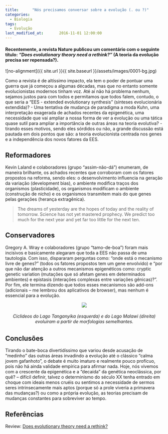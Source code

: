 ```yaml
---
title:      "Nós precisamos conversar sobre a evolução (. ou ?)"
categories:
  - Biologia
tags:
  - Evolução
last_modified_at:       2016-11-01 12:00:00
---
```


#### Recentemente, a revista Nature publicou um comentário com o seguinte título: <i>“Does evolutionary theory need a rethink?”</i> (A teoria da evolução precisa ser repensada?).

![no-alignment]({{ site.url }}{{ site.baseurl }}/assets/images/0001-bg.jpg)

Como a revista é de altíssimo impacto, ela tem o poder de pontuar uma guerra que já começou a algumas décadas, mas que no entanto somente evolucionistas modernos tinham voz. Até aí não há problema nenhum, sejamos justos para com todos e permitamos que todos falem, contudo, o que seria a “EES - extended evolutionary synthesis” (sínteses evolucionária extendida)? - Uma tentativa de mudança de paradigma a moda Kuhn, uma interpretação exagerada de achados recentes da epigenética, uma necessidade que vai ampliar a nossa forma de ver a evolução ou uma tática quase sutil para ampliar a importância de outras áreas na teoria evolutiva? - tirando esses motivos, sendo eles sórdidos ou não, a grande discussão está pautada em dois pontos que são: a teoria evolucionista centrada nos genes e a independência dos novos fatores da EES.

## Reformadores

Kevin Laland e colaboradores (grupo “assim-não-dá”) enumeram, de maneira brilhante, os achados recentes que corroboram com os fatores propostos na reforma, sendo eles: o desenvolvimento influencia na geração da variação (development bias), o ambiente modifica traços dos organismos (plasticidade), os organismos modificam o ambiente (construção de nicho) e os organismos transmitem mais do que genes pelas gerações (herança extragênica).

<blockquote>The dreams of yesterday are the hopes of today and the reality of tomorrow. Science has not yet mastered prophecy. We predict too much for the next year and yet far too little for the next ten.</blockquote>

## Conservadores

Gregory A. Wray e colaboradores (grupo “tamo-de-boa”) foram mais incisivos e basicamente alegaram que toda a EES não passa de uma tautologia. Com isso, dispararam perguntas como: “onde está o mecanismo livre de genes?” (todos os fatores propostos tem um gene envolvido) e “por que não dar atenção a outros mecanismos epigenéticos como: cryptic genetic variation (mutações que só afetam genes em determinados ambientes) e epistasis (interações complexas entre variações gênicas)?”. Por fim, ele termina dizendo que todos esses mecanismos são add-ons (adicionais – me lembrou dos aplicativos de browser), mas nenhum é essencial para a evolução.

<div style="text-align:center"><img class="img-responsive center-block" src="http://www.nature.com/polopoly_fs/7.20376.1412608547!/image/Evol1.jpg_gen/derivatives/landscape_630/Evol1.jpg"></div>

<center><h6>
Ciclideos do Lago Tanganyika (esquerda) e do Lago Malawi (direita) evoluiram a partir de morfologias semelhantes.
</h6></center>

## Conclusões

Tirando o bate-boca divertidíssimo que variou desde acusação de “medinho” das outras áreas invadindo a evolução até o clássico “calma jovem gafanhoto”, o debate é muito imaturo e realmente pouco profícuo, pois não há ainda validade empírica para afirmar nada.
Hoje, nós vivemos com a crescente da epigenética e a “decaída” da genética neoclássica, por quê? – difícil definir, talvez o determinismo do século XX tenha entrado em choque com ideais menos cruéis ou sentimos a necessidade de sermos seres intrinsecamente mais aptos (porque só a prole viveria a primavera das mudanças?) ou como a própria evolução, as teorias precisam de mudanças constantes para sobreviver ao tempo.

## Referências

<p>Review: <a href="http://www.nature.com/news/does-evolutionary-theory-need-a-rethink-1.16080">Does evolutionary theory need a rethink?</a></p>
